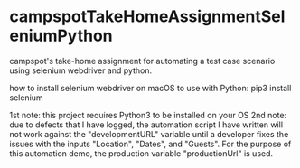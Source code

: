 # campspotTakeHomeAssignmentSeleniumPython
campspot's take-home assignment for automating a test case scenario using selenium webdriver and python.

how to install selenium webdriver on macOS to use with Python:
pip3 install selenium

1st note: this project requires Python3 to be installed on your OS
2nd note: due to defects that I have logged, the automation script I have written will not work against the "developmentURL" variable until a developer fixes the issues with the inputs "Location", "Dates", and "Guests". For the purpose of this automation demo, the production variable "productionUrl" is used.

